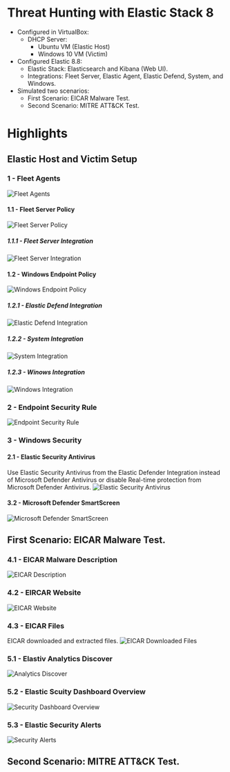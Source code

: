 # Threat Hunting with Elastic Stack 8
- Configured in VirtualBox:
  - DHCP Server:
    - Ubuntu VM (Elastic Host)
    - Windows 10 VM (Victim)
- Configured Elastic 8.8:
  - Elastic Stack: Elasticsearch and Kibana (Web UI).
  - Integrations: Fleet Server, Elastic Agent, Elastic Defend, System, and Windows.
- Simulated two scenarios:
  - First Scenario: EICAR Malware Test.
  - Second Scenario: MITRE ATT&CK Test.

# Highlights

## Elastic Host and Victim Setup

### 1 - Fleet Agents
<img src="images/1-fleet_agents.png" title="Fleet Agents"/>

#### 1.1 - Fleet Server Policy
<img src="images/1.1-fleet_server_policy.png" title="Fleet Server Policy"/>

##### 1.1.1 - Fleet Server Integration
<img src="images/1.1.1-fleet_server_integration.png" title="Fleet Server Integration"/>

#### 1.2 - Windows Endpoint Policy
<img src="images/1.2-windows_endpoint_policy.png" title="Windows Endpoint Policy"/>

##### 1.2.1 - Elastic Defend Integration
<img src="images/1.2.1-elastic_defend_integration.png" title="Elastic Defend Integration"/>

##### 1.2.2 - System Integration
<img src="images/1.2.2-system_integration.png" title="System Integration"/>

##### 1.2.3 - Winows Integration
<img src="images/1.2.3-windows_integration.png" title="Windows Integration"/>

### 2 - Endpoint Security Rule
<img src="images/2-endpoint_security_rule.png" title="Endpoint Security Rule"/>

### 3 - Windows Security

#### 2.1 - Elastic Security Antivirus
Use Elastic Security Antivirus from the Elastic Defender Integration instead of Microsoft Defender Antivirus or disable Real-time protection from Microsoft Defender Antivirus.
<img src="images/3.1-elastic_security_antivirus.png" title="Elastic Security Antivirus"/>

#### 3.2 - Microsoft Defender SmartScreen
<img src="images/3.2-msdefender_smartscreen.png" title="Microsoft Defender SmartScreen"/>

## First Scenario: EICAR Malware Test.

### 4.1 - EICAR Malware Description
<img src="images/4.1-eicar_description.png" title="EICAR Description"/>

### 4.2 - EIRCAR Website
<img src="images/4.2-eicar_website.png" title="EICAR Website"/>

### 4.3 - EICAR Files
EICAR downloaded and extracted files.
<img src="images/4.3-eicar_files.png" title="EICAR Downloaded Files"/>

### 5.1 - Elastiv Analytics Discover
<img src="images/5.1-elastic_analytics_discover.png" title="Analytics Discover"/>

### 5.2 - Elastic Scuity Dashboard Overview
<img src="images/5.2-elastic_security_dashboard.png" title="Security Dashboard Overview"/>

### 5.3 - Elastic Security Alerts
<img src="images/5.3-elastic_security_alerts.png" title="Security Alerts"/>

## Second Scenario: MITRE ATT&CK Test.
